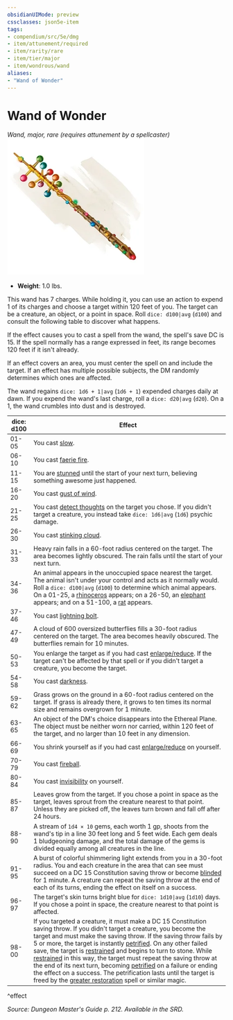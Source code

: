 ```yaml
---
obsidianUIMode: preview
cssclasses: json5e-item
tags:
- compendium/src/5e/dmg
- item/attunement/required
- item/rarity/rare
- item/tier/major
- item/wondrous/wand
aliases: 
- "Wand of Wonder"
---
```

# Wand of Wonder
*Wand, major, rare (requires attunement by a spellcaster)*  
![](4-Resources/Compendium/items/img/wand-of-wonder.webp#right)  

- **Weight**: 1.0 lbs.

This wand has 7 charges. While holding it, you can use an action to expend 1 of its charges and choose a target within 120 feet of you. The target can be a creature, an object, or a point in space. Roll `dice: d100|avg` (`d100`) and consult the following table to discover what happens.

If the effect causes you to cast a spell from the wand, the spell's save DC is 15. If the spell normally has a range expressed in feet, its range becomes 120 feet if it isn't already.

If an effect covers an area, you must center the spell on and include the target. If an effect has multiple possible subjects, the DM randomly determines which ones are affected.

The wand regains `dice: 1d6 + 1|avg` (`1d6 + 1`) expended charges daily at dawn. If you expend the wand's last charge, roll a `dice: d20|avg` (`d20`). On a 1, the wand crumbles into dust and is destroyed.

| dice: d100 | Effect |
|------------|--------|
| 01-05 | You cast [slow](4-Resources/Compendium/spells/slow.md). |
| 06-10 | You cast [faerie fire](4-Resources/Compendium/spells/faerie-fire.md). |
| 11-15 | You are [stunned](4-Resources/Compendium/rules/conditions.md#stunned) until the start of your next turn, believing something awesome just happened. |
| 16-20 | You cast [gust of wind](4-Resources/Compendium/spells/gust-of-wind.md). |
| 21-25 | You cast [detect thoughts](4-Resources/Compendium/spells/detect-thoughts.md) on the target you chose. If you didn't target a creature, you instead take `dice: 1d6\|avg` (`1d6`) psychic damage. |
| 26-30 | You cast [stinking cloud](4-Resources/Compendium/spells/stinking-cloud.md). |
| 31-33 | Heavy rain falls in a 60-foot radius centered on the target. The area becomes lightly obscured. The rain falls until the start of your next turn. |
| 34-36 | An animal appears in the unoccupied space nearest the target. The animal isn't under your control and acts as it normally would. Roll a `dice: d100\|avg` (`d100`) to determine which animal appears. On a 01-25, a [rhinoceros](4-Resources/Compendium/bestiary/beast/rhinoceros.md) appears; on a 26-50, an [elephant](4-Resources/Compendium/bestiary/beast/elephant.md) appears; and on a 51-100, a [rat](4-Resources/Compendium/bestiary/beast/rat.md) appears. |
| 37-46 | You cast [lightning bolt](4-Resources/Compendium/spells/lightning-bolt.md). |
| 47-49 | A cloud of 600 oversized butterflies fills a 30-foot radius centered on the target. The area becomes heavily obscured. The butterflies remain for 10 minutes. |
| 50-53 | You enlarge the target as if you had cast [enlarge/reduce](4-Resources/Compendium/spells/enlarge-reduce.md). If the target can't be affected by that spell or if you didn't target a creature, you become the target. |
| 54-58 | You cast [darkness](4-Resources/Compendium/spells/darkness.md). |
| 59-62 | Grass grows on the ground in a 60-foot radius centered on the target. If grass is already there, it grows to ten times its normal size and remains overgrown for 1 minute. |
| 63-65 | An object of the DM's choice disappears into the Ethereal Plane. The object must be neither worn nor carried, within 120 feet of the target, and no larger than 10 feet in any dimension. |
| 66-69 | You shrink yourself as if you had cast [enlarge/reduce](4-Resources/Compendium/spells/enlarge-reduce.md) on yourself. |
| 70-79 | You cast [fireball](4-Resources/Compendium/spells/fireball.md). |
| 80-84 | You cast [invisibility](4-Resources/Compendium/spells/invisibility.md) on yourself. |
| 85-87 | Leaves grow from the target. If you chose a point in space as the target, leaves sprout from the creature nearest to that point. Unless they are picked off, the leaves turn brown and fall off after 24 hours. |
| 88-90 | A stream of `1d4 × 10` gems, each worth 1 gp, shoots from the wand's tip in a line 30 feet long and 5 feet wide. Each gem deals 1 bludgeoning damage, and the total damage of the gems is divided equally among all creatures in the line. |
| 91-95 | A burst of colorful shimmering light extends from you in a 30-foot radius. You and each creature in the area that can see must succeed on a DC 15 Constitution saving throw or become [blinded](4-Resources/Compendium/rules/conditions.md#blinded) for 1 minute. A creature can repeat the saving throw at the end of each of its turns, ending the effect on itself on a success. |
| 96-97 | The target's skin turns bright blue for `dice: 1d10\|avg` (`1d10`) days. If you chose a point in space, the creature nearest to that point is affected. |
| 98-00 | If you targeted a creature, it must make a DC 15 Constitution saving throw. If you didn't target a creature, you become the target and must make the saving throw. If the saving throw fails by 5 or more, the target is instantly [petrified](4-Resources/Compendium/rules/conditions.md#petrified). On any other failed save, the target is [restrained](4-Resources/Compendium/rules/conditions.md#restrained) and begins to turn to stone. While [restrained](4-Resources/Compendium/rules/conditions.md#restrained) in this way, the target must repeat the saving throw at the end of its next turn, becoming [petrified](4-Resources/Compendium/rules/conditions.md#petrified) on a failure or ending the effect on a success. The petrification lasts until the target is freed by the [greater restoration](4-Resources/Compendium/spells/greater-restoration.md) spell or similar magic. |
^effect

*Source: Dungeon Master's Guide p. 212. Available in the SRD.*